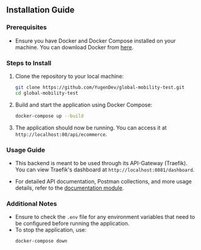 ## Installation Guide

### Prerequisites
- Ensure you have Docker and Docker Compose installed on your machine. You can download Docker from [here](https://www.docker.com/get-started).

### Steps to Install
1. Clone the repository to your local machine:
    ```sh
    git clone https://github.com/YugenDev/global-mobility-test.git
    cd global-mobility-test
    ```

2. Build and start the application using Docker Compose:
    ```sh
    docker-compose up --build
    ```

3. The application should now be running. You can access it at `http://localhost:80/api/ecommerce`.

### Usage Guide
- This backend is meant to be used through its API-Gateway (Traefik). You can view Traefik's dashboard at `http://localhost:8081/dashboard`.

- For detailed API documentation, Postman collections, and more usage details, refer to the [documentation module](docs/index.md).

### Additional Notes
- Ensure to check the `.env` file for any environment variables that need to be configured before running the application.
- To stop the application, use:
    ```sh
    docker-compose down
    ```